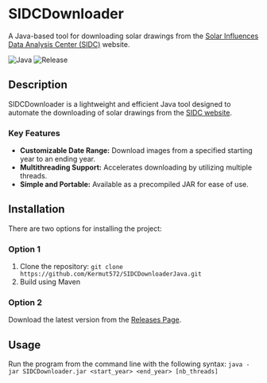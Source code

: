 # SIDCDownloader
A Java-based tool for downloading solar drawings from the [Solar Influences Data Analysis Center (SIDC)](https://www.sidc.be/) website.

![Java](https://img.shields.io/badge/Java-21-blue)
![Release](https://img.shields.io/github/v/release/Kermut572/SIDCDownloaderJava)

## Description
SIDCDownloader is a lightweight and efficient Java tool designed to automate the downloading of solar drawings from the [SIDC website](https://www.sidc.be/). 

### Key Features
- **Customizable Date Range:** Download images from a specified starting year to an ending year.
- **Multithreading Support:** Accelerates downloading by utilizing multiple threads.
- **Simple and Portable:** Available as a precompiled JAR for ease of use.

## Installation
There are two options for installing the project:

### Option 1
1. Clone the repository:
   ```git clone https://github.com/Kermut572/SIDCDownloaderJava.git```
2. Build using Maven

### Option 2
Download the latest version from the [Releases Page](https://github.com/Kermut572/SIDCDownloaderJava/releases).

## Usage
Run the program from the command line with the following syntax:
```java -jar SIDCDownloader.jar <start_year> <end_year> [nb_threads]```
